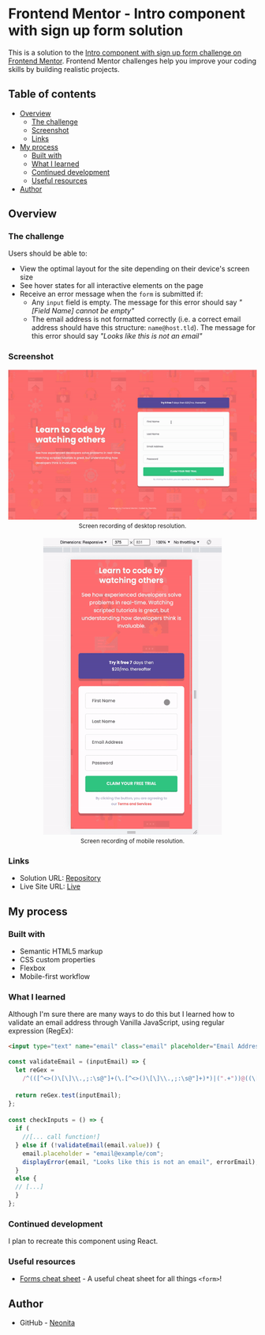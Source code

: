# Frontend Mentor - Intro component with sign up form solution

This is a solution to the [Intro component with sign up form challenge on Frontend Mentor](https://www.frontendmentor.io/challenges/intro-component-with-signup-form-5cf91bd49edda32581d28fd1). Frontend Mentor challenges help you improve your coding skills by building realistic projects.

## Table of contents

- [Overview](#overview)
  - [The challenge](#the-challenge)
  - [Screenshot](#screenshot)
  - [Links](#links)
- [My process](#my-process)
  - [Built with](#built-with)
  - [What I learned](#what-i-learned)
  - [Continued development](#continued-development)
  - [Useful resources](#useful-resources)
- [Author](#author)

## Overview

### The challenge

Users should be able to:

- View the optimal layout for the site depending on their device's screen size
- See hover states for all interactive elements on the page
- Receive an error message when the `form` is submitted if:
  - Any `input` field is empty. The message for this error should say _"[Field Name] cannot be empty"_
  - The email address is not formatted correctly (i.e. a correct email address should have this structure: `name@host.tld`). The message for this error should say _"Looks like this is not an email"_

### Screenshot

<div align="center">
<img src="images/ss-desktop.gif" />
<br>
<small>Screen recording of desktop resolution.</small>
<br>
<br>
<img src="images/ss-mobile.gif" height="600" />
<br>
<small>Screen recording of mobile resolution.</small>
</div>

### Links

- Solution URL: [Repository](https://github.com/neonita/Frontend-Mentor/tree/main/Newbie/intro-component-with-signup-form-master)
- Live Site URL: [Live](https://neonita.github.io/Frontend-Mentor/Newbie/intro-component-with-signup-form-master/)

## My process

### Built with

- Semantic HTML5 markup
- CSS custom properties
- Flexbox
- Mobile-first workflow

### What I learned

Although I'm sure there are many ways to do this but I learned how to validate an email address through Vanilla JavaScript, using regular expression (RegEx):

```html
<input type="text" name="email" class="email" placeholder="Email Address" />
```

```js
const validateEmail = (inputEmail) => {
  let reGex =
    /^(([^<>()\[\]\\.,;:\s@"]+(\.[^<>()\[\]\\.,;:\s@"]+)*)|(".+"))@((\[[0-9]{1,3}\.[0-9]{1,3}\.[0-9]{1,3}\.[0-9]{1,3}])|(([a-zA-Z\-0-9]+\.)+[a-zA-Z]{2,}))$/;

  return reGex.test(inputEmail);
};

const checkInputs = () => {
  if (
    //[... call function!]
  } else if (!validateEmail(email.value)) {
    email.placeholder = "email@example/com";
    displayError(email, "Looks like this is not an email", errorEmail);
  }
  else {
  // [...]
  }
};
```

### Continued development

I plan to recreate this component using React.

### Useful resources

- [Forms cheat sheet](https://learn-the-web.algonquindesign.ca/topics/forms-cheat-sheet/) - A useful cheat sheet for all things `<form>`!

## Author

- GitHub - [Neonita](https://github.com/neonita)
